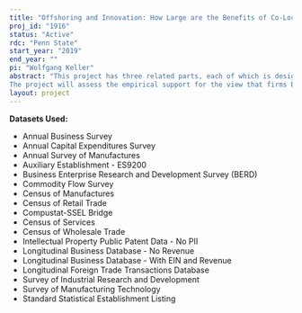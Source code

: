```yaml
---
title: "Offshoring and Innovation: How Large are the Benefits of Co-Location?"
proj_id: "1916"
status: "Active"
rdc: "Penn State"
start_year: "2019"
end_year: ""
pi: "Wolfgang Keller"
abstract: "This project has three related parts, each of which is designed to understand the implications of the growing geographic separation of R&D and production for US firms. There are two competing views on this. One view is that offshoring increases US innovation by allowing domestic firms to specialize in what they do best. By shedding activities that can be performed at lower cost offshore US firms become more competitive and have a stronger incentive to engage in R&D (specialization view). A more recent view is that the separation of R&D and production involved in offshoring limits learning-by-doing production insights from reaching the firms’ headquarters and so slows down U.S. innovation: as the country loses manufacturing it also loses its innovation capabilities (hence, called capabilities view). By tackling this question directly our project will inform the Census Bureau on whether its current approach for tracking U.S. innovation should be changed to ensure that it fully captures the various ways in which US firms innovate.
The project will assess the empirical support for the view that firms benefit from the geographic specialization of production and non-production, versus the view that co-location is instead preferable. The central question is: to what extent do firms benefit from co-locating technology creation (such as R&D labs) and production activities in close geographic proximity, either domestically and/or abroad? While interest in understanding the forces underlying the agglomeration (and co-agglomeration) of industries goes back at least to Marshall (1890), with Ellison, Glaeser, and Kerr (2010) a major recent contribution to the co-agglomeration literature, the importance of geographic proximity between production and R&D labs for innovation is to date largely unknown."
layout: project
---
```


**Datasets Used:**

  - Annual Business Survey 
  - Annual Capital Expenditures Survey 
  - Annual Survey of Manufactures 
  - Auxiliary Establishment - ES9200 
  - Business Enterprise Research and Development Survey (BERD) 
  - Commodity Flow Survey 
  - Census of Manufactures 
  - Census of Retail Trade 
  - Compustat-SSEL Bridge 
  - Census of Services 
  - Census of Wholesale Trade 
  - Intellectual Property Public Patent Data - No PII 
  - Longitudinal Business Database - No Revenue 
  - Longitudinal Business Database - With EIN and Revenue 
  - Longitudinal Foreign Trade Transactions Database 
  - Survey of Industrial Research and Development 
  - Survey of Manufacturing Technology 
  - Standard Statistical Establishment Listing 

